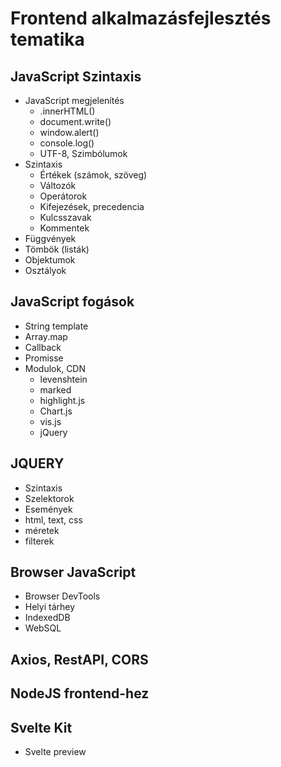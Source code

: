 # Frontend alkalmazásfejlesztés tematika

## JavaScript Szintaxis

- JavaScript megjelenítés
  - .innerHTML()
  - document.write()
  - window.alert()
  - console.log()
  - UTF-8, Szimbólumok
- Szintaxis
  - Értékek (számok, szöveg)
  - Változók
  - Operátorok
  - Kifejezések, precedencia
  - Kulcsszavak
  - Kommentek
- Függvények
- Tömbök (listák)
- Objektumok
- Osztályok

## JavaScript fogások

- String template
- Array.map
- Callback
- Promisse
- Modulok, CDN
  - levenshtein
  - marked
  - highlight.js
  - Chart.js
  - vis.js
  - jQuery

## JQUERY

- Szintaxis
- Szelektorok
- Események
- html, text, css
- méretek
- filterek

## Browser JavaScript

- Browser DevTools
- Helyi tárhey
- IndexedDB
- WebSQL

## Axios, RestAPI, CORS

## NodeJS frontend-hez

## Svelte Kit

  - Svelte preview
